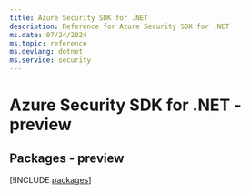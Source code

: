 ```yaml
---
title: Azure Security SDK for .NET
description: Reference for Azure Security SDK for .NET
ms.date: 07/24/2024
ms.topic: reference
ms.devlang: dotnet
ms.service: security
---
```

# Azure Security SDK for .NET - preview
## Packages - preview
[!INCLUDE [packages](security-index.md)]